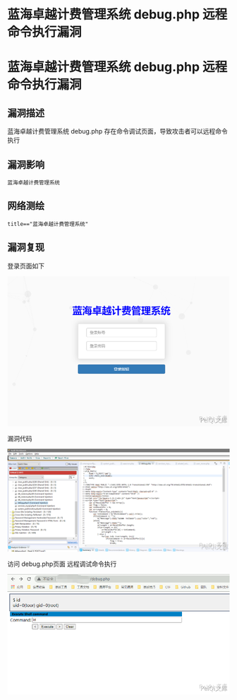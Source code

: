 # 蓝海卓越计费管理系统 debug.php 远程命令执行漏洞

# 蓝海卓越计费管理系统 debug.php 远程命令执行漏洞

## 漏洞描述

蓝海卓越计费管理系统 debug.php 存在命令调试页面，导致攻击者可以远程命令执行

## 漏洞影响

```
蓝海卓越计费管理系统
```

## 网络测绘

```
title=="蓝海卓越计费管理系统"
```

## 漏洞复现

登录页面如下



![](/images/202202101853490.png)



漏洞代码



![](/images/202202101853603.png)



访问 debug.php页面 远程调试命令执行



![](/images/202202101853251.png)

